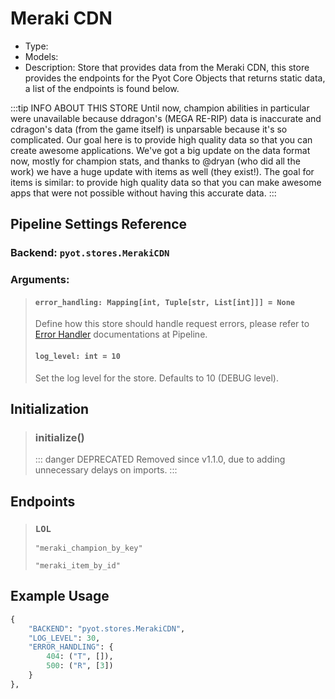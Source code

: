 # Meraki CDN

- Type: <Badge text="Pyot Service" vertical="middle" />
- Models: <Badge text="LOL" type="error" vertical="middle" />
- Description: Store that provides data from the Meraki CDN, this store provides the endpoints for the Pyot Core Objects that returns static data, a list of the endpoints is found below.

:::tip INFO ABOUT THIS STORE
Until now, champion abilities in particular were unavailable because ddragon's (MEGA RE-RIP) data is inaccurate and cdragon's data (from the game itself) is unparsable because it's so complicated. Our goal here is to provide high quality data so that you can create awesome applications. We've got a big update on the data format now, mostly for champion stats, and thanks to @dryan (who did all the work) we have a huge update with items as well (they exist!). The goal for items is similar: to provide high quality data so that you can make awesome apps that were not possible without having this accurate data.
:::

## Pipeline Settings Reference
### Backend: `pyot.stores.MerakiCDN`
### Arguments:
> #### `error_handling: Mapping[int, Tuple[str, List[int]]] = None`
> Define how this store should handle request errors, please refer to [Error Handler](/pipeline/handler.html) documentations at Pipeline.
>
> #### `log_level: int = 10`
> Set the log level for the store. Defaults to 10 (DEBUG level).


## Initialization

> ### initialize() <Badge text="function" type="error" vertical="middle"/> <Badge text="awaitable" type="error" vertical="middle"/>
>::: danger DEPRECATED
>Removed since v1.1.0, due to adding unnecessary delays on imports.
>:::

## Endpoints

> ### `LOL` <Badge text="Model" type="warning" vertical="middle" />
>`"meraki_champion_by_key"`
>
>`"meraki_item_by_id"`

## Example Usage

```python
{
    "BACKEND": "pyot.stores.MerakiCDN",
    "LOG_LEVEL": 30,
    "ERROR_HANDLING": {
        404: ("T", []),
        500: ("R", [3])
    }
},
```
